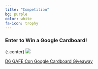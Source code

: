 ```yaml
---
title: "Competition"
bg: purple
color: white
fa-icon: trophy
---
```

### Enter to Win a Google Cardboard!

{:.center}
<a href="">
   <img src="https://upload.wikimedia.org/wikipedia/commons/thumb/9/95/Assembled_Google_Cardboard_VR_mount.jpg/640px-Assembled_Google_Cardboard_VR_mount.jpg">
</a>

<a class="e-widget" href="https://gleam.io/OqhQO/d6-gafe-con-google-cardboard-giveaway" rel="nofollow">D6 GAFE Con Google Cardboard Giveaway</a>
<script type="text/javascript" src="https://js.gleam.io/e.js" async="true"></script>
